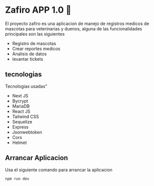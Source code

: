 # Zafiro APP 1.0 :rocket:

El proyecto zafiro es una aplicacion de manejo de registros medicos de mascotas para veterinarias y duenos, alguna de las funcionalidades principales son las siguientes

* Registro de mascotas
* Crear reportes medicos
* Analisis de datos 
* levantar tickets

## tecnologias

Tecnologias usadas"
- Next JS
- Bycrypt
- MariaDB
- React JS
- Tailwind CSS
- Sequelize
- Express
- Jsonwebtoken
- Cors
- Helmet

## Arrancar Aplicacion

Usa el siguiente comando para arrancar la aplicacion

```npm run dev```
